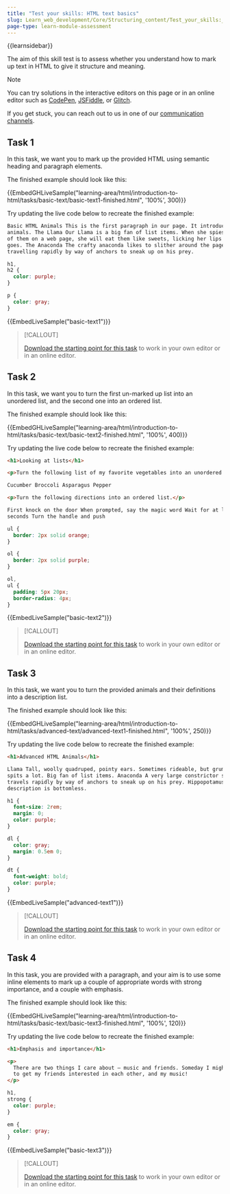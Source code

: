```yaml
---
title: "Test your skills: HTML text basics"
slug: Learn_web_development/Core/Structuring_content/Test_your_skills:_HTML_text_basics
page-type: learn-module-assessment
---
```


{{learnsidebar}}

The aim of this skill test is to assess whether you understand how to mark up text in HTML to give it structure and meaning.

> [!NOTE]
> You can try solutions in the interactive editors on this page or in an online editor such as [CodePen](https://codepen.io/), [JSFiddle](https://jsfiddle.net/), or [Glitch](https://glitch.com/).
>
> If you get stuck, you can reach out to us in one of our [communication channels](/en-US/docs/MDN/Community/Communication_channels).

## Task 1

In this task, we want you to mark up the provided HTML using semantic heading and paragraph elements.

The finished example should look like this:

{{EmbedGHLiveSample("learning-area/html/introduction-to-html/tasks/basic-text/basic-text1-finished.html", '100%', 300)}}

Try updating the live code below to recreate the finished example:

```html live-sample___basic-text1
Basic HTML Animals This is the first paragraph in our page. It introduces our
animals. The Llama Our Llama is a big fan of list items. When she spies a patch
of them on a web page, she will eat them like sweets, licking her lips as she
goes. The Anaconda The crafty anaconda likes to slither around the page,
travelling rapidly by way of anchors to sneak up on his prey.
```

```css live-sample___basic-text1
h1,
h2 {
  color: purple;
}

p {
  color: gray;
}
```

{{EmbedLiveSample("basic-text1")}}

> [!CALLOUT]
>
> [Download the starting point for this task](https://github.com/mdn/learning-area/blob/main/html/introduction-to-html/tasks/basic-text/basic-text1-download.html) to work in your own editor or in an online editor.

## Task 2

In this task, we want you to turn the first un-marked up list into an unordered list, and the second one into an ordered list.

The finished example should look like this:

{{EmbedGHLiveSample("learning-area/html/introduction-to-html/tasks/basic-text/basic-text2-finished.html", '100%', 400)}}

Try updating the live code below to recreate the finished example:

```html live-sample___basic-text2
<h1>Looking at lists</h1>

<p>Turn the following list of my favorite vegetables into an unordered list.</p>

Cucumber Broccoli Asparagus Pepper

<p>Turn the following directions into an ordered list.</p>

First knock on the door When prompted, say the magic word Wait for at least 5
seconds Turn the handle and push
```

```css live-sample___basic-text2
ul {
  border: 2px solid orange;
}

ol {
  border: 2px solid purple;
}

ol,
ul {
  padding: 5px 20px;
  border-radius: 4px;
}
```

{{EmbedLiveSample("basic-text2")}}

> [!CALLOUT]
>
> [Download the starting point for this task](https://github.com/mdn/learning-area/blob/main/html/introduction-to-html/tasks/basic-text/basic-text2-download.html) to work in your own editor or in an online editor.

## Task 3

In this task, we want you to turn the provided animals and their definitions into a description list.

The finished example should look like this:

{{EmbedGHLiveSample("learning-area/html/introduction-to-html/tasks/advanced-text/advanced-text1-finished.html", '100%', 250)}}

Try updating the live code below to recreate the finished example:

```html live-sample___advanced-text1
<h1>Advanced HTML Animals</h1>

Llama Tall, woolly quadruped, pointy ears. Sometimes rideable, but grumpy and
spits a lot. Big fan of list items. Anaconda A very large constrictor snake;
travels rapidly by way of anchors to sneak up on his prey. Hippopotamus His
description is bottomless.
```

```css live-sample___advanced-text1
h1 {
  font-size: 2rem;
  margin: 0;
  color: purple;
}

dl {
  color: gray;
  margin: 0.5em 0;
}

dt {
  font-weight: bold;
  color: purple;
}
```

{{EmbedLiveSample("advanced-text1")}}

> [!CALLOUT]
>
> [Download the starting point for this task](https://github.com/mdn/learning-area/blob/main/html/introduction-to-html/tasks/advanced-text/advanced-text1-download.html) to work in your own editor or in an online editor.

## Task 4

In this task, you are provided with a paragraph, and your aim is to use some inline elements to mark up a couple of appropriate words with strong importance, and a couple with emphasis.

The finished example should look like this:

{{EmbedGHLiveSample("learning-area/html/introduction-to-html/tasks/basic-text/basic-text3-finished.html", '100%', 120)}}

Try updating the live code below to recreate the finished example:

```html live-sample___basic-text3
<h1>Emphasis and importance</h1>

<p>
  There are two things I care about — music and friends. Someday I might be able
  to get my friends interested in each other, and my music!
</p>
```

```css live-sample___basic-text3
h1,
strong {
  color: purple;
}

em {
  color: gray;
}
```

{{EmbedLiveSample("basic-text3")}}

> [!CALLOUT]
>
> [Download the starting point for this task](https://github.com/mdn/learning-area/blob/main/html/introduction-to-html/tasks/basic-text/basic-text3-download.html) to work in your own editor or in an online editor.
